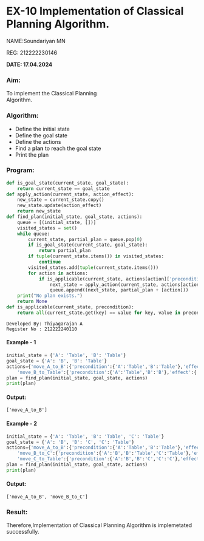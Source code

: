 # EX-10 Implementation of Classical Planning Algorithm.

NAME:Soundariyan MN

REG: 212222230146

**DATE: 17.04.2024**

### Aim:
To implement the Classical Planning Algorithm.&emsp;&emsp;&emsp;&emsp;&emsp;&emsp;&emsp;&emsp;&emsp;&emsp;&emsp;&emsp;&emsp;&emsp;&emsp;

### Algorithm:
- Define the initial state 
- Define the goal state 
- Define the actions 
- Find a <b>plan</b> to reach the goal state 
- Print the plan

### Program:
```Python
def is_goal_state(current_state, goal_state):
    return current_state == goal_state
def apply_action(current_state, action_effect):
    new_state = current_state.copy()
    new_state.update(action_effect)
    return new_state
def find_plan(initial_state, goal_state, actions):
    queue = [(initial_state, [])]
    visited_states = set()
    while queue:
        current_state, partial_plan = queue.pop(0)
        if is_goal_state(current_state, goal_state):
            return partial_plan
        if tuple(current_state.items()) in visited_states:
            continue
        visited_states.add(tuple(current_state.items()))
        for action in actions:
            if is_applicable(current_state, actions[action]['precondition']):
                next_state = apply_action(current_state, actions[action]['effect'])
                queue.append((next_state, partial_plan + [action]))
    print("No plan exists.")
    return None
def is_applicable(current_state, precondition):
    return all(current_state.get(key) == value for key, value in precondition.items())
```

```
Developed By: Thiyagarajan A 
Register No : 212222240110
```

#### Example - 1
```Python
initial_state = {'A': 'Table', 'B': 'Table'}
goal_state = {'A': 'B', 'B': 'Table'}
actions={'move_A_to_B':{'precondition':{'A':'Table','B':'Table'},'effect':{'A':'B'}},
    'move_B_to_Table':{'precondition':{'A':'Table','B':'B'},'effect':{'B':'Table'}}}
plan = find_plan(initial_state, goal_state, actions)
print(plan)
```
#### Output:
```
['move_A_to_B']
```
  
#### Example - 2
```Python
initial_state = {'A': 'Table', 'B': 'Table', 'C': 'Table'}
goal_state = {'A': 'B', 'B': 'C', 'C': 'Table'}
actions={'move_A_to_B':{'precondition':{'A':'Table','B':'Table'},'effect':{'A': 'B'}},
    'move_B_to_C':{'precondition':{'A':'B','B':'Table','C':'Table'},'effect':{'B':'C'}},
    'move_C_to_Table':{'precondition':{'A':'B','B':'C','C':'C'},'effect':{'C':'Table'}}}
plan = find_plan(initial_state, goal_state, actions)
print(plan)
```
    
#### Output:
```
['move_A_to_B', 'move_B_to_C']
```

### Result:
Therefore,Implementation of Classical Planning Algorithm is implemetated successfully.
